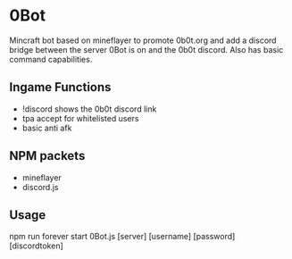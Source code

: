 # 0Bot

Mincraft bot based on mineflayer to promote 0b0t.org and add a discord bridge between the server 0Bot is on and the 0b0t discord. Also has basic command capabilities.

## Ingame Functions

- !discord shows the 0b0t discord link
- tpa accept for whitelisted users
- basic anti afk

## NPM packets

- mineflayer
- discord.js

## Usage

npm run forever start 0Bot.js [server] [username] [password] [discordtoken]
